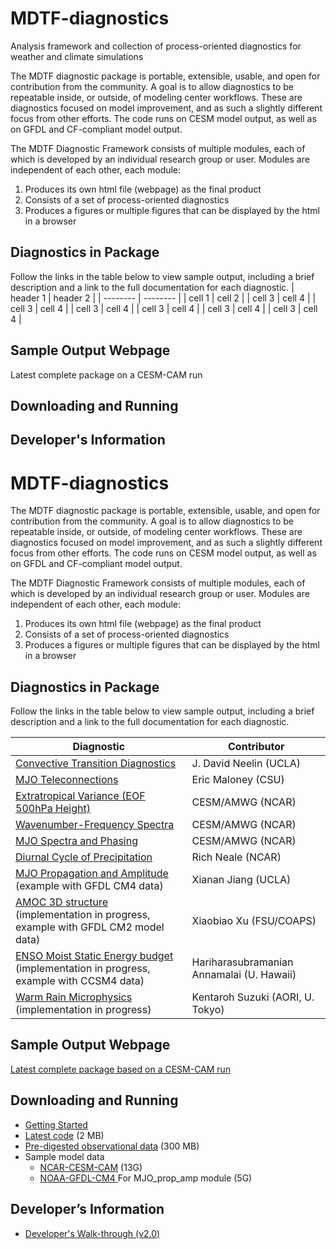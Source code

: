 # MDTF-diagnostics

Analysis framework and collection of process-oriented diagnostics for weather and climate simulations

The MDTF diagnostic package is portable, extensible, usable, and open for contribution from the community. A goal is to allow diagnostics to be repeatable inside, or outside, of modeling center workflows. These are diagnostics focused on model improvement, and as such a slightly different focus from other efforts. The code runs on CESM model output, as well as on GFDL and CF-compliant model output.


The MDTF Diagnostic Framework consists of multiple modules, each of which is developed by an individual research group or user. Modules are independent of each other, each module:

1. Produces its own html file (webpage) as the final product
2. Consists of a set of process-oriented diagnostics
3. Produces a figures or multiple figures that can be displayed by the html in a browser

## Diagnostics in Package
Follow the links in the table below to view sample output, including a brief description 
and a link to the full documentation for each diagnostic.
| header 1 | header 2 |
| -------- | -------- |
| cell 1   | cell 2   |
| cell 3   | cell 4   |
| cell 3   | cell 4   |
| cell 3   | cell 4   |
| cell 3   | cell 4   |
| cell 3   | cell 4   |
| cell 3   | cell 4   |

## Sample Output Webpage
Latest complete package on a CESM-CAM run


## Downloading and Running

## Developer's Information




<div class="row">
<div class="col-lg-8">
<div class="post-image">
<div class="post-heading">
<h1>MDTF-diagnostics</h1>
</div>
</div>
The MDTF diagnostic package is portable, extensible, usable, and open for contribution from the community. A goal is to allow diagnostics to be repeatable inside, or outside, of modeling center workflows. These are diagnostics focused on model improvement, and as such a slightly different focus from other efforts. The code runs on CESM model output, as well as on GFDL and CF-compliant model output.

The MDTF Diagnostic Framework consists of multiple modules, each of which is developed by an individual research group or user. Modules are independent of each other, each module:
<ol type="1">
 	<li>Produces its own html file (webpage) as the final product</li>
 	<li>Consists of a set of process-oriented diagnostics</li>
 	<li>Produces a figures or multiple figures that can be displayed by the html in a browser</li>
</ol>

<h2>Diagnostics in Package</h2>
<div class="post-border-bottom">

Follow the links in the table below to view sample output, including a brief description and a link to the full documentation for each diagnostic.
<table class="table table-striped sort">
<thead>
<tr>
<th class="header">Diagnostic</th>
<th class="header">Contributor</th>
</tr>
</thead>
<tbody>
<tr class="odd">
<td><a href="http://www.cgd.ucar.edu/cms/bundy/Projects/diagnostics/mdtf/mdtf_figures/MDTF_QBOi.EXP1.AMIP.001.save/convective_transition_diag/convective_transition_diag.html">Convective Transition Diagnostics</a></td>
<td>J. David Neelin (UCLA)</td>
</tr>
<tr class="even">
<td><a href="http://www.cgd.ucar.edu/cms/bundy/Projects/diagnostics/mdtf/mdtf_figures/MDTF_QBOi.EXP1.AMIP.001.save/MJO_teleconnection/MJO_teleconnection.html">MJO Teleconnections</a></td>
<td>Eric Maloney (CSU)</td>
</tr>
<tr class="odd">
<td><a href="http://www.cgd.ucar.edu/cms/bundy/Projects/diagnostics/mdtf/mdtf_figures/MDTF_QBOi.EXP1.AMIP.001.save/EOF_500hPa/EOF_500hPa.html">Extratropical Variance (EOF 500hPa Height)</a></td>
<td>CESM/AMWG (NCAR)</td>
</tr>
<tr class="even">
<td><a href="http://www.cgd.ucar.edu/cms/bundy/Projects/diagnostics/mdtf/mdtf_figures/MDTF_QBOi.EXP1.AMIP.001.save/Wheeler_Kiladis/Wheeler_Kiladis.html">Wavenumber-Frequency Spectra</a></td>
<td>CESM/AMWG (NCAR)</td>
</tr>
<tr class="odd">
<td><a href="http://www.cgd.ucar.edu/cms/bundy/Projects/diagnostics/mdtf/mdtf_figures/MDTF_QBOi.EXP1.AMIP.001.save/MJO_suite/MJO_suite.html">MJO Spectra and Phasing</a></td>
<td>CESM/AMWG (NCAR)</td>
</tr>
<tr class="even">
<td><a href="http://www.cgd.ucar.edu/cms/bundy/Projects/diagnostics/mdtf/mdtf_figures/MDTF_QBOi.EXP1.AMIP.001.save/precip_diurnal_cycle/precip_diurnal_cycle.html">Diurnal Cycle of Precipitation</a></td>
<td>Rich Neale (NCAR)</td>
</tr>
<tr class="odd">
<td><a href="http://www.cgd.ucar.edu/cms/bundy/Projects/diagnostics/mdtf/mdtf_figures/MDTF_GFDL.CM4.c96L32.am4g10r8/MJO_prop_amp/MJO_prop_amp.html">MJO Propagation and Amplitude</a> (example with GFDL CM4 data)</td>
<td>Xianan Jiang (UCLA)</td>
</tr>
<tr class="even">
<td><a href="http://www.cgd.ucar.edu/cms/bundy/Projects/diagnostics/mdtf/mdtf_figures/MDTF_GFDL-CM2p1/transport_onto_TS/transport_onto_TS.html">AMOC 3D structure</a> (implementation in progress, example with GFDL CM2 model data)</td>
<td>Xiaobiao Xu (FSU/COAPS)</td>
</tr>
<tr class="odd">
<td><a href="http://www.cgd.ucar.edu/cms/bundy/Projects/diagnostics/mdtf/mdtf_figures/MDTF_CCSM4/MSE_diag/MSE_diag.html">ENSO Moist Static Energy budget</a> (implementation in progress, example with CCSM4 data)</td>
<td>Hariharasubramanian Annamalai (U. Hawaii)</td>
</tr>
<tr class="even">
<td><a href="http://www.cgd.ucar.edu/cms/bundy/Projects/diagnostics/mdtf/mdtf_figures/MDTF_QBOi.EXP1.AMIP.001.save/warm_rain_microphysics/documentation">Warm Rain Microphysics</a> (implementation in progress)</td>
<td>Kentaroh Suzuki (AORI, U. Tokyo)</td>
</tr>
</tbody>
</table>
</div>
<div class="post-border-bottom">
<h2>Sample Output Webpage</h2>
<a href="http://www.cgd.ucar.edu/cms/bundy/Projects/diagnostics/mdtf/mdtf_figures/MDTF_QBOi.EXP1.AMIP.001.save/">Latest complete package based on a CESM-CAM run</a>



</div>
<div class="post-border-bottom">
<h2>Downloading and Running</h2>
<ul>
 	<li><a href="http://www.cesm.ucar.edu/working_groups/Atmosphere/mdtf-diagnostics-package/Getting_started_v2.0.pdf">Getting Started</a></li>
 	<li><a href="ftp://ftp.cgd.ucar.edu/archive/mdtf/MDTF_v2.0.var_code.tar">Latest code</a> (2 MB)</li>
 	<li><a href="ftp://ftp.cgd.ucar.edu/archive/mdtf/MDTF_v2.0.obs_data.tar">Pre-digested observational data</a> (300 MB)</li>
 	<li>Sample model data
<ul>
 	<li><a href="ftp://ftp.cgd.ucar.edu/archive/mdtf/model.QBOi.EXP1.AMIP.001.tar">NCAR-CESM-CAM</a> (13G)</li>
 	<li><a href="ftp://ftp.cgd.ucar.edu/archive/mdtf/model.GFDL.CM4.c96L32.am4g10r8.tar">NOAA-GFDL-CM4 </a> For MJO_prop_amp module (5G)</li>
</ul>
</li>
</ul>
</li>
</ul>
</li>
</ul>
</div>
<div class="post-border-bottom">
<h2>Developer’s Information</h2>
<ul>
 	<li><a href="http://www.cesm.ucar.edu/working_groups/Atmosphere/mdtf-diagnostics-package/Developers_walkthrough_v2.0.pdf">Developer's Walk-through (v2.0)</a></li>
</ul>
</div>
</div>
<!-- WG Info Include -->
<div class="widget"></div>
<!-- end WG Include -->

</div>
